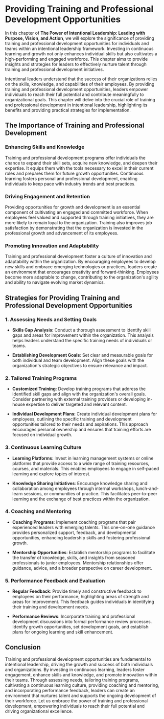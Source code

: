 Providing Training and Professional Development Opportunities
======================================================================

In this chapter of **The Power of Intentional Leadership: Leading with Purpose, Vision, and Action**, we will explore the significance of providing training and professional development opportunities for individuals and teams within an intentional leadership framework. Investing in continuous learning and growth not only enhances individual skills but also cultivates a high-performing and engaged workforce. This chapter aims to provide insights and strategies for leaders to effectively nurture talent through training and professional development initiatives.



Intentional leaders understand that the success of their organizations relies on the skills, knowledge, and capabilities of their employees. By providing training and professional development opportunities, leaders empower individuals to reach their full potential and contribute meaningfully to organizational goals. This chapter will delve into the crucial role of training and professional development in intentional leadership, highlighting its benefits and providing practical strategies for implementation.

The Importance of Training and Professional Development
-------------------------------------------------------

### Enhancing Skills and Knowledge

Training and professional development programs offer individuals the chance to expand their skill sets, acquire new knowledge, and deepen their expertise. It equips them with the tools necessary to excel in their current roles and prepares them for future growth opportunities. Continuous learning fosters personal and professional development, enabling individuals to keep pace with industry trends and best practices.

### Driving Engagement and Retention

Providing opportunities for growth and development is an essential component of cultivating an engaged and committed workforce. When employees feel valued and supported through training initiatives, they are more likely to remain loyal to the organization. Training also improves job satisfaction by demonstrating that the organization is invested in the professional growth and advancement of its employees.

### Promoting Innovation and Adaptability

Training and professional development foster a culture of innovation and adaptability within the organization. By encouraging employees to develop new skills and embrace emerging technologies or practices, leaders create an environment that encourages creativity and forward-thinking. Employees become more adaptable to change, contributing to the organization's agility and ability to navigate evolving market dynamics.

Strategies for Providing Training and Professional Development Opportunities
----------------------------------------------------------------------------

### 1. Assessing Needs and Setting Goals

* **Skills Gap Analysis**: Conduct a thorough assessment to identify skill gaps and areas for improvement within the organization. This analysis helps leaders understand the specific training needs of individuals or teams.

* **Establishing Development Goals**: Set clear and measurable goals for both individual and team development. Align these goals with the organization's strategic objectives to ensure relevance and impact.

### 2. Tailored Training Programs

* **Customized Training**: Develop training programs that address the identified skill gaps and align with the organization's overall goals. Consider partnering with external training providers or developing in-house expertise to deliver targeted and relevant content.

* **Individual Development Plans**: Create individual development plans for employees, outlining the specific training and development opportunities tailored to their needs and aspirations. This approach encourages personal ownership and ensures that training efforts are focused on individual growth.

### 3. Continuous Learning Culture

* **Learning Platforms**: Invest in learning management systems or online platforms that provide access to a wide range of training resources, courses, and materials. This enables employees to engage in self-paced learning and explore topics of interest.

* **Knowledge Sharing Initiatives**: Encourage knowledge sharing and collaboration among employees through internal workshops, lunch-and-learn sessions, or communities of practice. This facilitates peer-to-peer learning and the exchange of best practices within the organization.

### 4. Coaching and Mentoring

* **Coaching Programs**: Implement coaching programs that pair experienced leaders with emerging talents. This one-on-one guidance provides personalized support, feedback, and developmental opportunities, enhancing leadership skills and fostering professional growth.

* **Mentorship Opportunities**: Establish mentorship programs to facilitate the transfer of knowledge, skills, and insights from seasoned professionals to junior employees. Mentorship relationships offer guidance, advice, and a broader perspective on career development.

### 5. Performance Feedback and Evaluation

* **Regular Feedback**: Provide timely and constructive feedback to employees on their performance, highlighting areas of strength and areas for improvement. This feedback guides individuals in identifying their training and development needs.

* **Performance Reviews**: Incorporate training and professional development discussions into formal performance review processes. Identify growth opportunities, set development goals, and establish plans for ongoing learning and skill enhancement.

Conclusion
----------

Training and professional development opportunities are fundamental to intentional leadership, driving the growth and success of both individuals and organizations. By investing in continuous learning, leaders foster engagement, enhance skills and knowledge, and promote innovation within their teams. Through assessing needs, tailoring training programs, cultivating a continuous learning culture, providing coaching and mentoring, and incorporating performance feedback, leaders can create an environment that nurtures talent and supports the ongoing development of their workforce. Let us embrace the power of training and professional development, empowering individuals to reach their full potential and driving organizational excellence.
